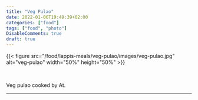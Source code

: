 ```yaml
---
title: "Veg Pulao"
date: 2022-01-06T19:49:39+02:00
categories: ["food"]
tags: ["food", "photo"]
DisableComments: true
draft: true
---
```


{{< figure src="/food/lappis-meals/veg-pulao/images/veg-pulao.jpg" alt="veg-pulao" width="50%" height="50%" >}}

<br>

Veg pulao cooked by At.

---